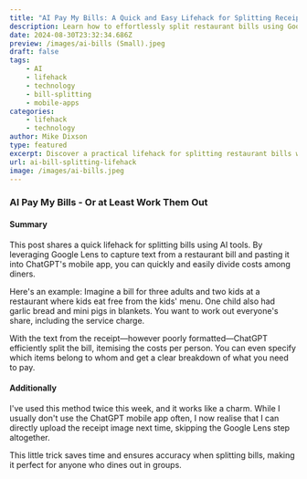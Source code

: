 ```yaml
---
title: "AI Pay My Bills: A Quick and Easy Lifehack for Splitting Receipts"
description: Learn how to effortlessly split restaurant bills using Google Lens and ChatGPT's mobile app. A simple lifehack to make dining out with friends and family stress-free.
date: 2024-08-30T23:32:34.686Z
preview: /images/ai-bills (Small).jpeg
draft: false
tags:
    - AI
    - lifehack
    - technology
    - bill-splitting
    - mobile-apps
categories:
    - lifehack
    - technology
author: Mike Dixson
type: featured
excerpt: Discover a practical lifehack for splitting restaurant bills with ease using Google Lens and ChatGPT's mobile app. Perfect for group dining scenarios.
url: ai-bill-splitting-lifehack
image: /images/ai-bills.jpeg
---
```


### AI Pay My Bills - Or at Least Work Them Out

#### Summary
This post shares a quick lifehack for splitting bills using AI tools. By leveraging Google Lens to capture text from a restaurant bill and pasting it into ChatGPT's mobile app, you can quickly and easily divide costs among diners. 

Here's an example:
Imagine a bill for three adults and two kids at a restaurant where kids eat free from the kids' menu. One child also had garlic bread and mini pigs in blankets. You want to work out everyone's share, including the service charge.

With the text from the receipt—however poorly formatted—ChatGPT efficiently split the bill, itemising the costs per person. You can even specify which items belong to whom and get a clear breakdown of what you need to pay.

#### Additionally
I've used this method twice this week, and it works like a charm. While I usually don't use the ChatGPT mobile app often, I now realise that I can directly upload the receipt image next time, skipping the Google Lens step altogether. 

This little trick saves time and ensures accuracy when splitting bills, making it perfect for anyone who dines out in groups.

